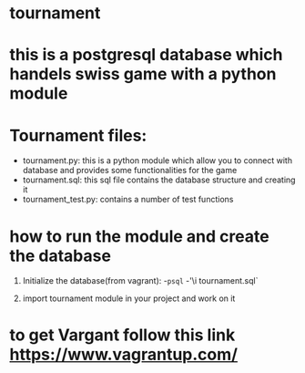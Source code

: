 # tournament
# this is a postgresql database which handels swiss game with a python module 

# Tournament files:

 - tournament.py:  this is a python module which allow you to connect with database and provides some functionalities for the game
 - tournament.sql: this sql file contains the database structure and creating it
 - tournament_test.py: contains a number of test functions

# how to run the module and create the database

1. Initialize the database(from vagrant):
  -`psql`
  -'\i tournament.sql`

2. import tournament module in your project and work on it

# to get Vargant follow this link https://www.vagrantup.com/